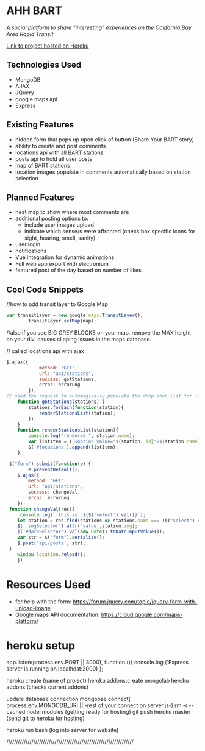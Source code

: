 # AHH BART

*A social platform to share "interesting" experiences on the California Bay Area Rapid Transit*

[Link to project hosted on Heroku]()

## Technologies Used

* MongoDB
* AJAX
* JQuery
* google maps api
* Express 




## Existing Features


* hidden form that pops up upon click of button (Share Your BART story)
* ability to create and post comments
* locations api with all BART stations
* posts api to hold all user posts
* map of BART stations
* location images populate in comments automatically based on station     selection



## Planned Features

* heat map to show where most comments are 
* additional posting options to: 
    - include user images upload
    - indicate which sense/s were affronted (check box specific icons for sight, hearing, smell, sanity)
* user login 
* notifications
* Vue integration for dynamic animations
* Full web app export with electronium
* featured post of the day based on number of likes 


## Cool Code Snippets

//how to add transit layer to Google Map
```javascript
var transitLayer = new google.maps.TransitLayer();
        transitLayer.setMap(map);
```
//also if you see BIG GREY BLOCKS on your map. remove the MAX height on your div. causes clipping issues in the maps database. 

// called locations api with ajax
```javascript
$.ajax({
            method: 'GET',
            url: "api/stations",
            success: gotStations,
            error: errorLog
        });
// used the request to automagically populate the drop down list for location selection in for submit
    function gotStations(stations) {
        stations.forEach(function(station){
            renderStationsList(station);
        });
    }
    function renderStationsList(station){
        console.log("rendered:", station.name);
        var listItem = (`<option value="${station._id}">${station.name}</option>`)
        $('#locations').append(listItem);
    }
```
``` javascript
 $("form").submit(function(e) {
        e.preventDefault();
    $.ajax({
        method: 'GET',
        url: "api/stations",
        success: changeVal,
        error: errorLog
    });
 function changeVal(res){
     console.log(` this is :${$('select').val()}`);
    let station = res.find(stations => stations.name === ($("select").val()));
    $('.imgSelector').attr('value',station.img);
    $('#dateSelector').val(new Date().toDateInputValue());
    var str = $("form").serialize();
    $.post('api/posts', str);  
 }
    window.location.reload();
    });
```
# Resources Used

* for help with the form: https://forum.jquery.com/topic/jquery-form-with-upload-image
* Google maps API documentation: https://cloud.google.com/maps-platform/


# heroku setup

app.listen(process.env.PORT || 3000), function (){
    console.log ('Express server is running on localhost:3000)
};

heroku create (name of project)
heroku addons:create mongolab
heroku addons (checks current addons)

update database connection
mongoose.connect( process.env.MONGODB_URI || -rest of your connect on server.js-)
rm -r --cached node_modules (getting ready for hosting)
git push heroku master (send git to heroku for hosting)

heroku run bash (log into server for website) 

//////////////////////////////////////////////////////////////////